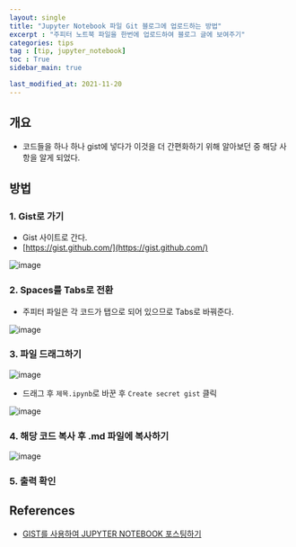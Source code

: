 ```yaml
---
layout: single
title: "Jupyter Notebook 파일 Git 블로그에 업로드하는 방법"
excerpt : "주피터 노트북 파일을 한번에 업로드하여 블로그 글에 보여주기"
categories: tips
tag : [tip, jupyter_notebook]
toc : True
sidebar_main: true

last_modified_at: 2021-11-20
---
```


## 개요

- 코드들을 하나 하나 gist에 넣다가 이것을 더 간편화하기 위해 알아보던 중 해당 사항을 알게 되었다.

## 방법 

### 1. Gist로 가기

- Gist 사이트로 간다.
- [https://gist.github.com/](https://gist.github.com/)

![image](https://user-images.githubusercontent.com/78655692/142720184-f8f4c58c-5828-479a-b31a-bd95bff8b769.png)

### 2. Spaces를 Tabs로 전환

- 주피터 파일은 각 코드가 탭으로 되어 있으므로 Tabs로 바꿔준다.

![image](https://user-images.githubusercontent.com/78655692/142720235-56498dbf-1283-4bdf-a325-fbc4f1ae0227.png)

### 3. 파일 드래그하기

![image](https://user-images.githubusercontent.com/78655692/142720300-66928521-acc4-4fa3-a0e6-834469e0d692.png)

- 드래그 후 `제목.ipynb`로 바꾼 후 `Create secret gist` 클릭 

![image](https://user-images.githubusercontent.com/78655692/142720413-36db5e62-e2d8-4517-a3e8-d227eda50af6.png)

### 4. 해당 코드 복사 후 .md 파일에 복사하기

![image](https://user-images.githubusercontent.com/78655692/142720445-ca0425aa-f0ed-4316-b86b-2cfb8cedb626.png)


### 5. 출력 확인 

<script src="https://gist.github.com/ingu627/21e05ca24c0e2187c1456cfaa2b7e1d2.js"></script>


## References 

- [<GITHUB> GIST를 사용하여 JUPYTER NOTEBOOK 포스팅하기](https://databuzz-team.github.io/2018/10/21/Github-Gist/)
